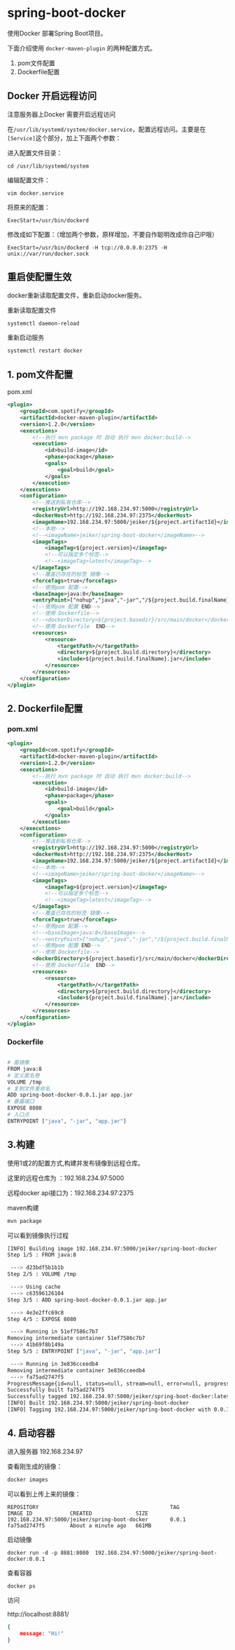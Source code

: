 # spring-boot-docker

使用Docker 部署Spring Boot项目。


下面介绍使用 `docker-maven-plugin` 的两种配置方式。

1. pom文件配置
2. Dockerfile配置


## Docker 开启远程访问

注意服务器上Docker 需要开启远程访问

在`/usr/lib/systemd/system/docker.service`，配置远程访问。主要是在`[Service]`这个部分，加上下面两个参数：

进入配置文件目录：

```
cd /usr/lib/systemd/system
```
编辑配置文件：

```
vim docker.service
```

将原来的配置：

```
ExecStart=/usr/bin/dockerd
```

修改成如下配置：（增加两个参数，原样增加，不要自作聪明改成你自己IP哦）

```
ExecStart=/usr/bin/dockerd -H tcp://0.0.0.0:2375 -H unix://var/run/docker.sock
```

## 重启使配置生效

docker重新读取配置文件，重新启动docker服务。

重新读取配置文件

```bash
systemctl daemon-reload
```

重新启动服务

```bash
systemctl restart docker
```

## 1. pom文件配置

pom.xml

```xml
<plugin>
    <groupId>com.spotify</groupId>
    <artifactId>docker-maven-plugin</artifactId>
    <version>1.2.0</version>
    <executions>
        <!--执行 mvn package 时 自动 执行 mvn docker:build-->
        <execution>
            <id>build-image</id>
            <phase>package</phase>
            <goals>
                <goal>build</goal>
            </goals>
        </execution>
    </executions>
    <configuration>
        <!--推送到私有仓库-->
        <registryUrl>http://192.168.234.97:5000</registryUrl>
        <dockerHost>http://192.168.234.97:2375</dockerHost>
        <imageName>192.168.234.97:5000/jeiker/${project.artifactId}</imageName>
        <!--本地-->
        <!--<imageName>jeiker/spring-boot-docker</imageName>-->
        <imageTags>
            <imageTag>${project.version}</imageTag>
            <!--可以指定多个标签-->
            <!--<imageTag>latest</imageTag>-->
        </imageTags>
        <!--覆盖已存在的标签 镜像-->
        <forceTags>true</forceTags>
        <!--使用pom 配置-->
        <baseImage>java:8</baseImage>
        <entryPoint>["nohup","java","-jar","/${project.build.finalName}.jar"]</entryPoint>
        <!--使用pom 配置 END-->
        <!--使用 Dockerfile-->
        <!--<dockerDirectory>${project.basedir}/src/main/docker</dockerDirectory>-->
        <!--使用 Dockerfile  END-->
        <resources>
            <resource>
                <targetPath>/</targetPath>
                <directory>${project.build.directory}</directory>
                <include>${project.build.finalName}.jar</include>
            </resource>
        </resources>
    </configuration>
</plugin>
```

## 2. Dockerfile配置

### pom.xml

```xml
<plugin>
    <groupId>com.spotify</groupId>
    <artifactId>docker-maven-plugin</artifactId>
    <version>1.2.0</version>
    <executions>
        <!--执行 mvn package 时 自动 执行 mvn docker:build-->
        <execution>
            <id>build-image</id>
            <phase>package</phase>
            <goals>
                <goal>build</goal>
            </goals>
        </execution>
    </executions>
    <configuration>
        <!--推送到私有仓库-->
        <registryUrl>http://192.168.234.97:5000</registryUrl>
        <dockerHost>http://192.168.234.97:2375</dockerHost>
        <imageName>192.168.234.97:5000/jeiker/${project.artifactId}</imageName>
        <!--本地-->
        <!--<imageName>jeiker/spring-boot-docker</imageName>-->
        <imageTags>
            <imageTag>${project.version}</imageTag>
            <!--可以指定多个标签-->
            <!--<imageTag>latest</imageTag>-->
        </imageTags>
        <!--覆盖已存在的标签 镜像-->
        <forceTags>true</forceTags>
        <!--使用pom 配置-->
        <!--<baseImage>java:8</baseImage>-->
        <!--<entryPoint>["nohup","java","-jar","/${project.build.finalName}.jar"]</entryPoint>-->
        <!--使用pom 配置 END-->
        <!--使用 Dockerfile-->
        <dockerDirectory>${project.basedir}/src/main/docker</dockerDirectory>
        <!--使用 Dockerfile  END-->
        <resources>
            <resource>
                <targetPath>/</targetPath>
                <directory>${project.build.directory}</directory>
                <include>${project.build.finalName}.jar</include>
            </resource>
        </resources>
    </configuration>
</plugin>
```

### Dockerfile

```bash

# 基镜像
FROM java:8
# 定义匿名卷
VOLUME /tmp
# 复制文件重命名
ADD spring-boot-docker-0.0.1.jar app.jar
# 暴露端口
EXPOSE 8080
# 入口点
ENTRYPOINT ["java", "-jar", "app.jar"]
```


## 3.构建



使用1或2的配置方式,构建并发布镜像到远程仓库。

这里的远程仓库为 ：192.168.234.97:5000

远程docker api接口为：192.168.234.97:2375

maven构建

```bash
mvn package
```

可以看到镜像执行过程

```bash
[INFO] Building image 192.168.234.97:5000/jeiker/spring-boot-docker
Step 1/5 : FROM java:8

 ---> d23bdf5b1b1b
Step 2/5 : VOLUME /tmp

 ---> Using cache
 ---> c63596126104
Step 3/5 : ADD spring-boot-docker-0.0.1.jar app.jar

 ---> 4e3e2ffc69c8
Step 4/5 : EXPOSE 8080

 ---> Running in 51ef7586c7b7
Removing intermediate container 51ef7586c7b7
 ---> 41b69f8b149a
Step 5/5 : ENTRYPOINT ["java", "-jar", "app.jar"]

 ---> Running in 3e836cceedb4
Removing intermediate container 3e836cceedb4
 ---> fa75ad2747f5
ProgressMessage{id=null, status=null, stream=null, error=null, progress=null, progressDetail=null}
Successfully built fa75ad2747f5
Successfully tagged 192.168.234.97:5000/jeiker/spring-boot-docker:latest
[INFO] Built 192.168.234.97:5000/jeiker/spring-boot-docker
[INFO] Tagging 192.168.234.97:5000/jeiker/spring-boot-docker with 0.0.1
```

## 4. 启动容器


进入服务器 192.168.234.97 

查看刚生成的镜像：

```bash
docker images
```
可以看到上传上来的镜像：

```                                                                                                                 
REPOSITORY                                          TAG                 IMAGE ID            CREATED              SIZE
192.168.234.97:5000/jeiker/spring-boot-docker       0.0.1               fa75ad2747f5        About a minute ago   661MB
```

启动镜像

```
docker run -d -p 8881:8080  192.168.234.97:5000/jeiker/spring-boot-docker:0.0.1
```

查看容器

```bash
docker ps
```


访问

http://localhost:8881/

```json
{
	message: "Hi!"
}
```

